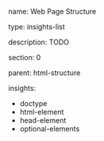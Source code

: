 name: Web Page Structure

type: insights-list

description: TODO

section: 0

parent: html-structure

insights:
  - doctype
  - html-element
  - head-element
  - optional-elements
